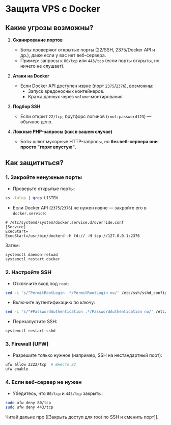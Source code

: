 # Защита VPS с Docker

## **Какие угрозы возможны?**

1. **Сканирование портов**
    - Боты проверяют открытые порты (22/SSH, 2375/Docker API и др.), даже если у вас нет веб-сервера.
    - Пример: запросы к `80/tcp` или `443/tcp` (если порты открыты, но ничего не слушает).
        
2. **Атаки на Docker**
    
    - Если Docker API доступен извне (порт `2375`/`2376`), возможны:
        - Запуск вредоносных контейнеров.
        - Кража данных через `volume`-монтирования.
            
3. **Подбор SSH**
    - Если открыт `22/tcp`, брутфорс логинов (`root:password123`) — обычное дело.
        
4. **Ложные PHP-запросы (как в вашем случае)**
    - Боты шлют мусорные HTTP-запросы, но **без веб-сервера они просто "горят впустую"**.

## **Как защититься?**

### 1. **Закройте ненужные порты**
- Проверьте открытые порты:

```bash
ss -tulnp | grep LISTEN
```


- Если Docker API (`2375`/`2376`) не нужен извне — закройте его в `docker.service`:

```
# /etc/systemd/system/docker.service.d/override.conf
[Service]
ExecStart=
ExecStart=/usr/bin/dockerd -H fd:// -H tcp://127.0.0.1:2376
```

Затем:

```bash
systemctl daemon-reload
systemctl restart docker
```

### 2. **Настройте SSH**

- Отключите вход под `root`:

```bash
sed -i 's/^PermitRootLogin .*/PermitRootLogin no/' /etc/ssh/sshd_config
```


- Включите аутентификацию по ключу:

```bash
sed -i 's/^#PasswordAuthentication .*/PasswordAuthentication no/' /etc/ssh/sshd_config
```

- Перезапустите SSH:

 ```bash
 systemctl restart sshd
``` 

### 3. **Firewall (UFW)**

- Разрешите только нужное (например, SSH на нестандартный порт):

```bash
ufw allow 2222/tcp  # Вместо 22
ufw enable
```


### 4. **Если веб-сервер не нужен**

- Убедитесь, что `80/tcp` и `443/tcp` закрыты:

```bash
sudo ufw deny 80/tcp
sudo ufw deny 443/tcp
```

Читай дальне про [[Закрыть доступ для root по SSH и сменить порт]].